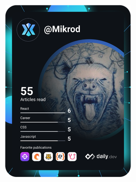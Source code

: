 <a href="https://app.daily.dev/DailyDevTips"><img src="https://github.com/Mikrodz/Mikrodz/blob/main/devcard.svg" width="400" alt="Miguel Rodriguez's Dev Card"/></a>

<!--
**Mikrodz/Mikrodz** is a ✨ _special_ ✨ repository because its `README.md` (this file) appears on your GitHub profile.

Here are some ideas to get you started:

- 🔭 I’m currently working on ...
- 🌱 I’m currently learning ...
- 👯 I’m looking to collaborate on ...
- 🤔 I’m looking for help with ...
- 💬 Ask me about ...
- 📫 How to reach me: ...
- 😄 Pronouns: ...
- ⚡ Fun fact: ...
-->
